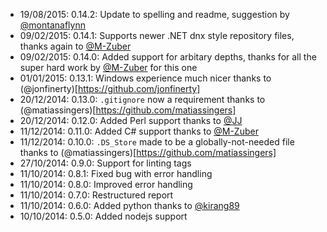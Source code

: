 * 19/08/2015: 0.14.2: Update to spelling and readme, suggestion by [@montanaflynn](https://github.com/montanaflynn)
* 09/02/2015: 0.14.1: Supports newer .NET dnx style repository files, thanks again to [@M-Zuber](https://github.com/M-Zuber)
* 09/02/2015: 0.14.0: Added support for arbitary depths, thanks for all the super hard work by [@M-Zuber](https://github.com/M-Zuber) for this one
* 01/01/2015: 0.13.1: Windows experience much nicer thanks to (@jonfinerty)[https://github.com/jonfinerty]
* 20/12/2014: 0.13.0: `.gitignore` now a requirement thanks to (@matiassingers)[https://github.com/matiassingers]
* 20/12/2014: 0.12.0: Added Perl support thanks to [@JJ](https://github.com/JJ)
* 11/12/2014: 0.11.0: Added C# support thanks to [@M-Zuber](https://github.com/M-Zuber)
* 11/12/2014: 0.10.0: `.DS_Store` made to be a globally-not-needed file thanks to (@matiassingers)[https://github.com/matiassingers]
* 27/10/2014: 0.9.0: Support for linting tags
* 11/10/2014: 0.8.1: Fixed bug with error handling
* 11/10/2014: 0.8.0: Improved error handling
* 11/10/2014: 0.7.0: Restructured report
* 11/10/2014: 0.6.0: Added python thanks to [@kirang89](https://github.com/kirang89)
* 10/10/2014: 0.5.0: Added nodejs support
